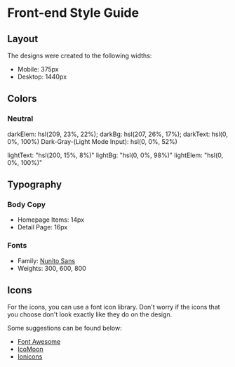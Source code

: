 # Front-end Style Guide

## Layout

The designs were created to the following widths:

- Mobile: 375px
- Desktop: 1440px

## Colors

### Neutral

darkElem: hsl(209, 23%, 22%);
darkBg: hsl(207, 26%, 17%);
darkText: hsl(0, 0%, 100%)
Dark-Gray-(Light Mode Input): hsl(0, 0%, 52%)

lightText: "hsl(200, 15%, 8%)"
lightBg: "hsl(0, 0%, 98%)"
lightElem: "hsl(0, 0%, 100%)"


## Typography

### Body Copy

- Homepage Items: 14px
- Detail Page: 16px 

### Fonts

- Family: [Nunito Sans](https://fonts.google.com/specimen/Nunito+Sans)
- Weights: 300, 600, 800

## Icons

For the icons, you can use a font icon library. Don't worry if the icons that you choose don't look exactly like they do on the design.

Some suggestions can be found below:

- [Font Awesome](https://fontawesome.com)
- [IcoMoon](https://icomoon.io)
- [Ionicons](https://ionicons.com)